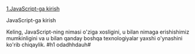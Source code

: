 [1.JavaScript-ga kirish](https://javascript.info/intro)


JavaScript-ga kirish

Keling, JavaScript-ning nimasi o'ziga xosligini, u bilan nimaga erishishimiz mumkinligini va u bilan qanday boshqa texnologiyalar yaxshi o'ynashini ko'rib chiqaylik.
#h1 odadhhdauh#